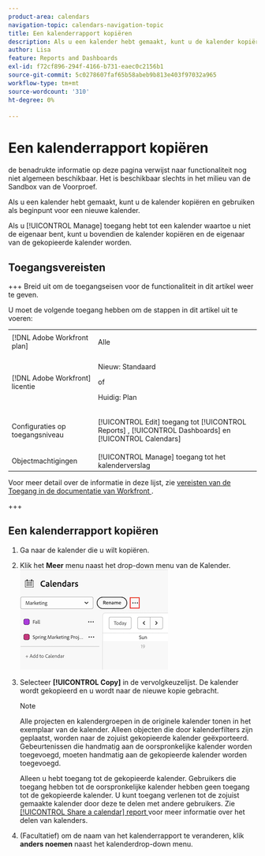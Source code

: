 ```yaml
---
product-area: calendars
navigation-topic: calendars-navigation-topic
title: Een kalenderrapport kopiëren
description: Als u een kalender hebt gemaakt, kunt u de kalender kopiëren en gebruiken als beginpunt voor een nieuwe kalender.
author: Lisa
feature: Reports and Dashboards
exl-id: f72cf896-294f-4166-b731-eaec0c2156b1
source-git-commit: 5c0278607faf65b58abeb9b813e403f97032a965
workflow-type: tm+mt
source-wordcount: '310'
ht-degree: 0%

---
```


# Een kalenderrapport kopiëren

<span class="preview"> de benadrukte informatie op deze pagina verwijst naar functionaliteit nog niet algemeen beschikbaar. Het is beschikbaar slechts in het milieu van de Sandbox van de Voorproef.</span>

Als u een kalender hebt gemaakt, kunt u de kalender kopiëren en gebruiken als beginpunt voor een nieuwe kalender.

Als u [!UICONTROL Manage] toegang hebt tot een kalender waartoe u niet de eigenaar bent, kunt u bovendien de kalender kopiëren en de eigenaar van de gekopieerde kalender worden.

## Toegangsvereisten

+++ Breid uit om de toegangseisen voor de functionaliteit in dit artikel weer te geven.

U moet de volgende toegang hebben om de stappen in dit artikel uit te voeren:

<table style="table-layout:auto"> 
 <col> 
 </col> 
 <col> 
 </col> 
 <tbody> 
  <tr> 
   <td role="rowheader">[!DNL Adobe Workfront plan]</td> 
   <td> <p>Alle</p> </td> 
  </tr> 
  <tr> 
   <td role="rowheader">[!DNL Adobe Workfront] licentie</td> 
   <td><p>Nieuw: Standaard</p>
       <p>of</p>
       <p>Huidig: Plan</p></td> 
  </tr> 
  <tr> 
   <td role="rowheader">Configuraties op toegangsniveau</td> 
   <td> <p>[!UICONTROL Edit] toegang tot [!UICONTROL Reports] , [!UICONTROL Dashboards] en [!UICONTROL Calendars]</p></td> 
  </tr> 
  <tr> 
   <td role="rowheader">Objectmachtigingen</td> 
   <td>[!UICONTROL Manage] toegang tot het kalenderverslag</td> 
  </tr> 
 </tbody> 
</table>

Voor meer detail over de informatie in deze lijst, zie [ vereisten van de Toegang in de documentatie van Workfront ](/help/quicksilver/administration-and-setup/add-users/access-levels-and-object-permissions/access-level-requirements-in-documentation.md).

+++


## Een kalenderrapport kopiëren

1. Ga naar de kalender die u wilt kopiëren.
1. Klik het **Meer** menu naast het drop-down menu van de Kalender.
   ![ kalender meer menu ](assets/more-menu-calendar.png)

1. Selecteer **[!UICONTROL Copy]** in de vervolgkeuzelijst. De kalender wordt gekopieerd en u wordt naar de nieuwe kopie gebracht.


   >[!NOTE]
   >
   >Alle projecten en kalendergroepen in de originele kalender tonen in het exemplaar van de kalender. Alleen objecten die door kalenderfilters zijn geplaatst, worden naar de zojuist gekopieerde kalender geëxporteerd. Gebeurtenissen die handmatig aan de oorspronkelijke kalender worden toegevoegd, moeten handmatig aan de gekopieerde kalender worden toegevoegd.
   >
   >Alleen u hebt toegang tot de gekopieerde kalender. Gebruikers die toegang hebben tot de oorspronkelijke kalender hebben geen toegang tot de gekopieerde kalender. U kunt toegang verlenen tot de zojuist gemaakte kalender door deze te delen met andere gebruikers. Zie [[!UICONTROL Share a calendar] report ](../../../reports-and-dashboards/reports/calendars/share-a-calendar-report.md) voor meer informatie over het delen van kalenders.

1. (Facultatief) om de naam van het kalenderrapport te veranderen, klik **anders noemen** naast het kalenderdrop-down menu.
